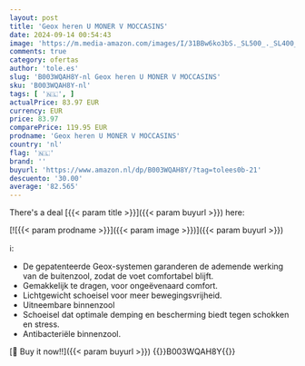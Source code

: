 ```yaml
---
layout: post
title: 'Geox heren U MONER V MOCCASINS'
date: 2024-09-14 00:54:43
image: 'https://m.media-amazon.com/images/I/31BBw6ko3bS._SL500_._SL400_.jpg'
comments: true
category: ofertas
author: 'tole.es'
slug: 'B003WQAH8Y-nl Geox heren U MONER V MOCCASINS'
sku: 'B003WQAH8Y-nl'
tags: [ '🇳🇱', ]
actualPrice: 83.97 EUR
currency: EUR
price: 83.97
comparePrice: 119.95 EUR
prodname: 'Geox heren U MONER V MOCCASINS'
country: 'nl'
flag: '🇳🇱'
brand: ''
buyurl: 'https://www.amazon.nl/dp/B003WQAH8Y/?tag=tolees0b-21'
descuento: '30.00'
average: '82.565'
---
```


There's a deal [{{< param title >}}]({{< param buyurl >}})  here:

[![{{< param prodname >}}]({{< param image >}})]({{< param buyurl >}})

ℹ️:

- De gepatenteerde Geox-systemen garanderen de ademende werking van de buitenzool, zodat de voet comfortabel blijft.
- Gemakkelijk te dragen, voor ongeëvenaard comfort.
- Lichtgewicht schoeisel voor meer bewegingsvrijheid.
- Uitneembare binnenzool
- Schoeisel dat optimale demping en bescherming biedt tegen schokken en stress.
- Antibacteriële binnenzool.

[🛒 Buy it now!!]({{< param buyurl >}})
{{<world>}}B003WQAH8Y{{</world>}}
